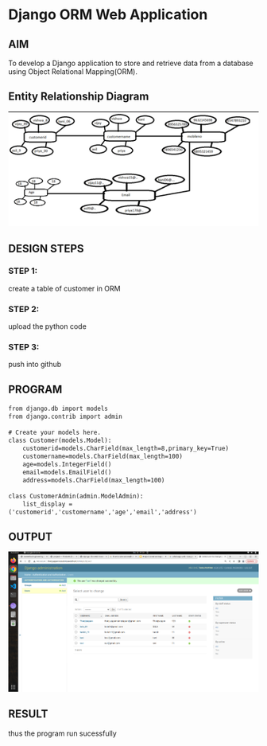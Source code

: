 # Django ORM Web Application

## AIM
To develop a Django application to store and retrieve data from a database using Object Relational Mapping(ORM).

## Entity Relationship Diagram
![output](orm.png)

## DESIGN STEPS

### STEP 1:
create a table of customer in ORM

### STEP 2:
upload the python code

### STEP 3:
push into github


## PROGRAM

```
from django.db import models
from django.contrib import admin

# Create your models here.
class Customer(models.Model):
    customerid=models.CharField(max_length=8,primary_key=True)
    customername=models.CharField(max_length=100)
    age=models.IntegerField()
    email=models.EmailField()
    address=models.CharField(max_length=100)

class CustomerAdmin(admin.ModelAdmin):
    list_display = ('customerid','customername','age','email','address')
```

## OUTPUT

![output](django.png)


## RESULT
thus the program run sucessfully
